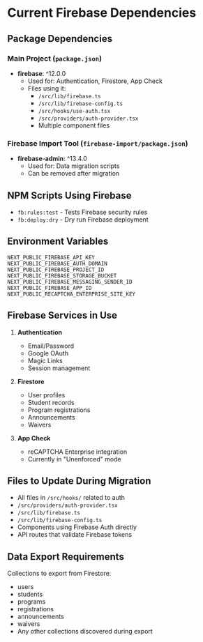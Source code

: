 # Current Firebase Dependencies

## Package Dependencies

### Main Project (`package.json`)
- **firebase**: ^12.0.0
  - Used for: Authentication, Firestore, App Check
  - Files using it: 
    - `/src/lib/firebase.ts`
    - `/src/lib/firebase-config.ts`
    - `/src/hooks/use-auth.tsx`
    - `/src/providers/auth-provider.tsx`
    - Multiple component files

### Firebase Import Tool (`firebase-import/package.json`)
- **firebase-admin**: ^13.4.0
  - Used for: Data migration scripts
  - Can be removed after migration

## NPM Scripts Using Firebase
- `fb:rules:test` - Tests Firebase security rules
- `fb:deploy:dry` - Dry run Firebase deployment

## Environment Variables
```env
NEXT_PUBLIC_FIREBASE_API_KEY
NEXT_PUBLIC_FIREBASE_AUTH_DOMAIN
NEXT_PUBLIC_FIREBASE_PROJECT_ID
NEXT_PUBLIC_FIREBASE_STORAGE_BUCKET
NEXT_PUBLIC_FIREBASE_MESSAGING_SENDER_ID
NEXT_PUBLIC_FIREBASE_APP_ID
NEXT_PUBLIC_RECAPTCHA_ENTERPRISE_SITE_KEY
```

## Firebase Services in Use
1. **Authentication**
   - Email/Password
   - Google OAuth
   - Magic Links
   - Session management

2. **Firestore**
   - User profiles
   - Student records
   - Program registrations
   - Announcements
   - Waivers

3. **App Check**
   - reCAPTCHA Enterprise integration
   - Currently in "Unenforced" mode

## Files to Update During Migration
- All files in `/src/hooks/` related to auth
- `/src/providers/auth-provider.tsx`
- `/src/lib/firebase.ts`
- `/src/lib/firebase-config.ts`
- Components using Firebase Auth directly
- API routes that validate Firebase tokens

## Data Export Requirements
Collections to export from Firestore:
- users
- students
- programs
- registrations
- announcements
- waivers
- Any other collections discovered during export
